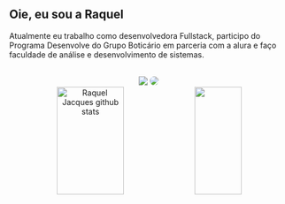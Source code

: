 ## Oie, eu sou a Raquel

Atualmente eu trabalho como desenvolvedora Fullstack, participo do Programa Desenvolve do Grupo Boticário em parceria com a alura e faço faculdade de análise e desenvolvimento de sistemas.

<div align="center"> 
  <br>
  <a href = "mailto:raquelv.jacques@gmail.com"> <img src="https://img.shields.io/badge/-Gmail-%23333?style=for-the-badge&logo=gmail&logoColor=white" target="_blank"></a>
  <a href="https://www.linkedin.com/in/raqueljacques/" target="_blank"><img src="https://img.shields.io/badge/-LinkedIn-%230077B5?style=for-the-badge&logo=linkedin&logoColor=white" style="border-radius: 30px" target="_blank"></a> 
    <br>
</div>

<div align="center">  
  <img width="49%" height="195px" src="https://github-readme-stats.vercel.app/api?username=raqueljacques&show_icons=true&count_private=true&hide_border=true&title_color=ff91a4&icon_color=ff91a4&text_color=c9d1d9&bg_color=0d1117" alt="Raquel Jacques github stats" /> 
  <img width="41%" height="195px" src="https://github-readme-stats.vercel.app/api/top-langs/?username=raqueljacques&layout=compact&hide_border=true&title_color=ff91a4&text_color=ff91a4&bg_color=0d1117" />
</div>
